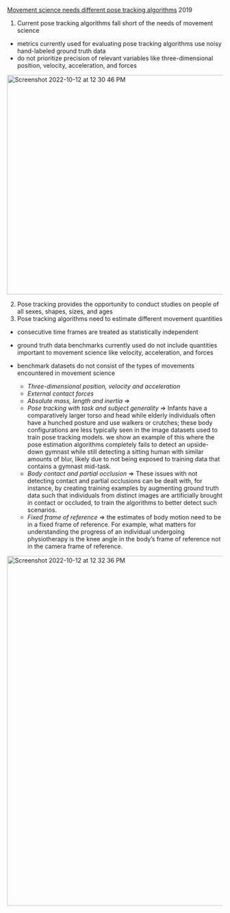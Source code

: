 [Movement science needs different pose tracking algorithms](https://arxiv.org/abs/1907.10226) 2019

1. Current pose tracking algorithms fall short of the needs of movement science
  - metrics currently used for evaluating pose tracking algorithms use noisy hand-labeled ground truth data
  - do not prioritize precision of relevant variables like three-dimensional position, velocity, acceleration, and forces



<img width="513" alt="Screenshot 2022-10-12 at 12 30 46 PM" src="https://user-images.githubusercontent.com/2610866/195272416-65a419e7-a9a7-476e-b8d4-9a486333f33f.png">


2. Pose tracking provides the opportunity to conduct studies on people of all sexes, shapes, sizes, and ages
3. Pose tracking algorithms need to estimate different movement quantities
  - consecutive time frames are treated as statistically independent
  - ground truth data benchmarks currently used do not include quantities important to movement science like velocity, acceleration, and forces
  - benchmark datasets do not consist of the types of movements encountered in movement science
    
      * _Three-dimensional position, velocity and acceleration_
      * _External contact forces_
      * _Absolute mass, length and inertia_ => 
      * _Pose tracking with task and subject generality_ => Infants have a comparatively larger torso and head while elderly individuals often have a hunched posture and use walkers or crutches; these body configurations are less typically seen in the image datasets used to train pose tracking models. we show an example of this where the pose estimation algorithms completely fails to detect an upside-down gymnast while still detecting a sitting human with similar amounts of blur, likely due to not being exposed to training data that contains a gymnast mid-task.
      * _Body contact and partial occlusion_ => These issues with not detecting contact and partial occlusions can be dealt with, for instance, by creating training examples by augmenting ground truth data such that individuals from distinct images are artificially brought in contact or occluded, to train the algorithms to better detect such scenarios.
      * _Fixed frame of reference_ => the estimates of body motion need to be in a fixed frame of reference. For example, what matters for understanding the progress of an individual undergoing physiotherapy is the knee angle in the body’s frame of reference not in the camera frame of reference.
     


 
 <img width="818" alt="Screenshot 2022-10-12 at 12 32 36 PM" src="https://user-images.githubusercontent.com/2610866/195272722-59f81496-000b-4da6-94cf-2aff8641f761.png">

